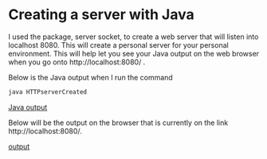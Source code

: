 # Creating a server with Java

I used the package, server socket, to create a web server that will listen into localhost 8080. This will create a personal server for your personal environment. This will help let you see your Java output on the web browser when you go onto http://localhost:8080/ .

Below is the Java output when I run the command

```java
java HTTPserverCreated
```

[Java output](https://github.com/dacdao1/java-http-server/blob/master/java_output.PNG)


Below will be the output on the browser that is currently on the link http://localhost:8080/.

[output](https://github.com/dacdao1/java-http-server/blob/master/output.PNG)

